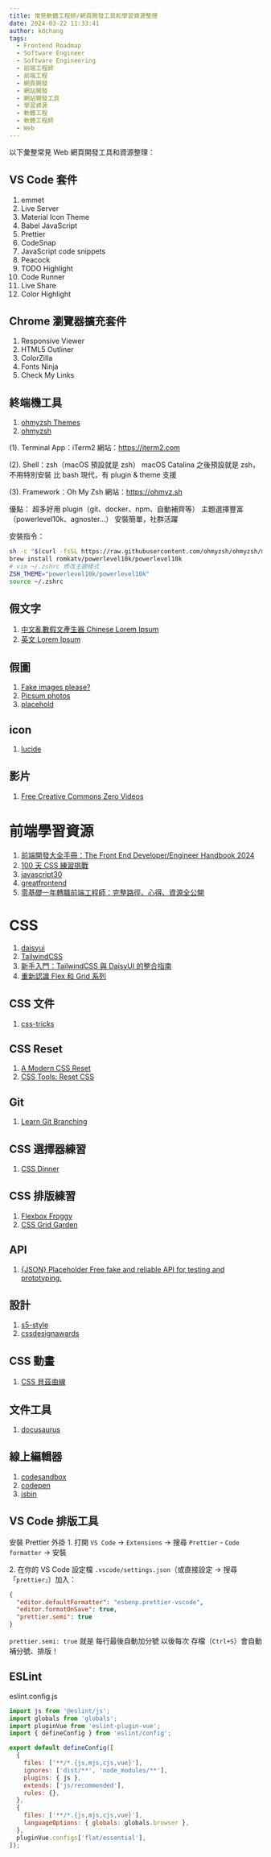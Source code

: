 ```yaml
---
title: 常見軟體工程師/網頁開發工具和學習資源整理
date: 2024-03-22 11:33:41
author: kdchang
tags:
  - Frontend Roadmap
  - Software Engineer
  - Software Engineering
  - 前端工程師
  - 前端工程
  - 網頁開發
  - 網站開發
  - 網站開發工具
  - 學習資源
  - 軟體工程
  - 軟體工程師
  - Web
---
```


以下彙整常見 Web 網頁開發工具和資源整理：

## VS Code 套件

1. emmet
2. Live Server
3. Material Icon Theme
4. Babel JavaScript
5. Prettier
6. CodeSnap
7. JavaScript code snippets
8. Peacock
9. TODO Highlight
10. Code Runner
11. Live Share
12. Color Highlight

## Chrome 瀏覽器擴充套件

1. Responsive Viewer
2. HTML5 Outliner
3. ColorZilla
4. Fonts Ninja
5. Check My Links

## 終端機工具

1. [ohmyzsh Themes](https://github.com/ohmyzsh/ohmyzsh/wiki/Themes)
2. [ohmyzsh](https://github.com/ohmyzsh/ohmyzsh)

(1). Terminal App：iTerm2
網站：https://iterm2.com

(2). Shell：zsh（macOS 預設就是 zsh）
macOS Catalina 之後預設就是 zsh，不用特別安裝
比 bash 現代，有 plugin & theme 支援

(3). Framework：Oh My Zsh
網站：https://ohmyz.sh

優點：
超多好用 plugin（git、docker、npm、自動補齊等）
主題選擇豐富（powerlevel10k、agnoster...）
安裝簡單，社群活躍

安裝指令：

```bash
sh -c "$(curl -fsSL https://raw.githubusercontent.com/ohmyzsh/ohmyzsh/master/tools/install.sh)"
brew install romkatv/powerlevel10k/powerlevel10k
# vim ~/.zshrc 修改主題樣式
ZSH_THEME="powerlevel10k/powerlevel10k"
source ~/.zshrc
```

## 假文字

1. [中文亂數假文產生器 Chinese Lorem Ipsum](https://pinkylam.me/generator/chinese-lorem-ipsum/)
2. [英文 Lorem Ipsum](https://www.lipsum.com/)

## 假圖

1. [Fake images please?](https://fakeimg.pl/)
2. [Picsum photos](https://picsum.photos/)
3. [placehold](https://placehold.co/)

## icon

1. [lucide](https://lucide.dev/)

## 影片

1. [Free Creative Commons Zero Videos](https://www.pexels.com/search/videos/creative%20commons%20zero/)

# 前端學習資源

1. [前端開發大全手冊：The Front End Developer/Engineer Handbook 2024](https://frontendmasters.com/guides/front-end-handbook/2024/)
2. [100 天 CSS 練習挑戰](https://100dayscss.com/)
3. [javascript30](https://javascript30.com/)
4. [greatfrontend](https://www.greatfrontend.com/)
5. [零基礎一年轉職前端工程師：完整路徑、心得、資源全公開](https://www.thisweb.dev/post/front-end-beginner-guide)

# CSS

1. [daisyui](https://daisyui.com/)
2. [TailwindCSS](https://tailwindcss.com/)
3. [新手入門：TailwindCSS 與 DaisyUI 的整合指南](https://realnewbie.com/coding/css/beginner-guide-integrating-tailwindcss-with-daisyui/)
4. [重新認識 Flex 和 Grid 系列](https://ithelp.ithome.com.tw/users/20128346/ironman/3396)

## CSS 文件

1. [css-tricks](https://css-tricks.com/)

## CSS Reset

1. [A Modern CSS Reset](https://www.joshwcomeau.com/css/custom-css-reset/)
2. [CSS Tools: Reset CSS](https://meyerweb.com/eric/tools/css/reset/)

## Git

1. [Learn Git Branching](https://learngitbranching.js.org/)

## CSS 選擇器練習

1. [CSS Dinner](https://flukeout.github.io/)

## CSS 排版練習

1. [Flexbox Froggy](https://flexboxfroggy.com/)
2. [CSS Grid Garden](https://cssgridgarden.com/)

## API

1. [{JSON} Placeholder Free fake and reliable API for testing and prototyping.](https://jsonplaceholder.typicode.com/)

## 設計

1. [s5-style](https://www.s5-style.com/)
2. [cssdesignawards](https://www.cssdesignawards.com/)

## CSS 動畫

1. [CSS 貝茲曲線](https://cubic-bezier.com/)

## 文件工具

1. [docusaurus](https://docusaurus.io/)

## 線上編輯器

1. [codesandbox](https://codesandbox.io/)
2. [codepen](https://codepen.io/)
3. [jsbin](https://jsbin.com/)

## VS Code 排版工具

安裝 Prettier 外掛
1️. 打開 `VS Code` → `Extensions` → 搜尋 `Prettier` - `Code formatter` → 安裝

2️. 在你的 VS Code 設定檔 `.vscode/settings.json`（或直接設定 → 搜尋「`prettier」`）加入：

```json
{
  "editor.defaultFormatter": "esbenp.prettier-vscode",
  "editor.formatOnSave": true,
  "prettier.semi": true
}
```

`prettier.semi: true` 就是 每行最後自動加分號
以後每次 存檔（`Ctrl+S`）會自動補分號、排版！

## ESLint

eslint.config.js

```js
import js from '@eslint/js';
import globals from 'globals';
import pluginVue from 'eslint-plugin-vue';
import { defineConfig } from 'eslint/config';

export default defineConfig([
  {
    files: ['**/*.{js,mjs,cjs,vue}'],
    ignores: ['dist/**', 'node_modules/**'],
    plugins: { js },
    extends: ['js/recommended'],
    rules: {},
  },
  {
    files: ['**/*.{js,mjs,cjs,vue}'],
    languageOptions: { globals: globals.browser },
  },
  pluginVue.configs['flat/essential'],
]);
```
